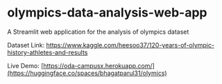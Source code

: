 # olympics-data-analysis-web-app
A Streamlit web application for the analysis of olympics dataset

Dataset Link: https://www.kaggle.com/heesoo37/120-years-of-olympic-history-athletes-and-results

Live Demo: [https://oda-campusx.herokuapp.com/](https://huggingface.co/spaces/bhagatparul31/olymics)
